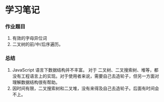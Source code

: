 # 学习笔记

### 作业题目
1. 有效的字母异位词
2. 二叉树的前/中/后序遍历。 


### 总结
1. JavaScript 语言下数据结构并不丰富。 对于 二叉树、二叉搜索树、堆等，都没有工程语言上的实现。对于使用者来说，需要自己去造轮子，但另一方面对理解数据结构很有帮助。
2. 因时间有限，二叉搜索树和二叉堆，没有来得及自己去造轮子。后面有时间会不上。

